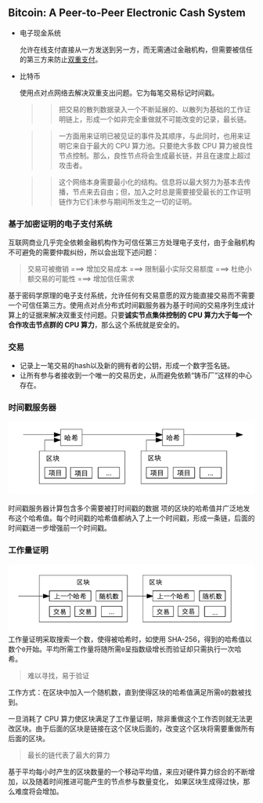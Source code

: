 ## Bitcoin: A Peer-to-Peer Electronic Cash System
- 电⼦现⾦系统
  
  允许在线⽀付直接从⼀⽅发送到另⼀⽅，⽽⽆需通过⾦融机构，但需要被信任的第三⽅来防⽌[双重支付](https://zh.wikipedia.org/wiki/%E9%9B%99%E9%87%8D%E6%94%AF%E4%BB%98)。
- 比特币
  
  使⽤点对点⽹络去解决双重⽀出问题。它为每笔交易标记时间戳。
  
  >> 把交易的散列数据录⼊⼀个不断延展的、以散列为基础的⼯作证明链上，形成⼀个如⾮完全重做就不可能改变的记录，最⻓链。
  
  >> ⼀⽅⾯⽤来证明已被⻅证的事件及其顺序，与此同时，也⽤来证明它来⾃于最⼤的 CPU 算⼒池。只要绝⼤多数 CPU 算⼒被良性节点控制。那么，良性节点将会⽣成最⻓链，并且在速度上超过攻击者。
  
  >> 这个⽹络本身需要最⼩化的结构。信息将以最⼤努⼒为基本去传播，节点来去⾃由；但，加⼊之时总是需要接受最⻓的⼯作证明链作为它们未参与期间所发⽣之⼀切的证明。

### 基于加密证明的电子支付系统 

互联网商业几乎完全依赖金融机构作为可信任第三方处理电子支付，由于金融机构不可避免的需要仲裁纠纷，所以会出现下述问题：

> 交易可被撤销 ===> 增加交易成本 ===> 限制最小实际交易额度 ===> 杜绝小额交易的可能性 ===> 增加信任需求

基于密码学原理的电子支付系统，允许任何有交易意愿的双方能直接交易而不需要一个可信任第三方。使用点对点分布式时间戳服务器为基于时间的交易序列生成计算上的证据来解决双重支付问题。只要**诚实节点集体控制的 CPU 算力大于每一个合作攻击节点群的 CPU 算力**，那么这个系统就是安全的。

### 交易

- 记录上一笔交易的hash以及新的拥有者的公钥，形成一个数字签名链。
- 让所有参与者接收到一个唯一的交易历史，从而避免依赖“铸币厂”这样的中心存在。

### 时间戳服务器

![timestamp](./timestamp.png)

时间戳服务器计算包含多个需要被打时间戳的数据
项的区块的哈希值并广泛地发布这个哈希值。每个时间戳的哈希值都纳入了上一个时间戳，形成一条链，后面的时间戳进一步增强前一个时间戳。

### 工作量证明

![proof](./proof.png)
工作量证明采取搜索一个数，使得被哈希时，如使用 SHA-256，得到的哈希值以数个`0`开始。平均所需工作量将随所需`0`呈指数级增长而验证却只需执行一次哈希。
> 难以寻找，易于验证

工作方式：在区块中加入一个随机数，直到使得区块的哈希值满足所需`0`的数被找到。

一旦消耗了 CPU 算力使区块满足了工作量证明，除非重做这个工作否则就无法更改区块。由于后面的区块是链接在这个区块后面的，改变这个区块将需要重做所有后面的区块。

> 最长的链代表了最大的算力

基于平均每小时产生的区块数量的一个移动平均值，来应对硬件算力综合的不断增加，以及随着时间推进可能产生的节点参与数量变化， 如果区块生成得过快，那么难度将会增加。